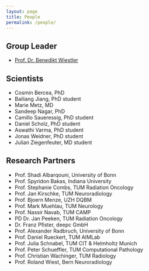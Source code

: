 ```yaml
---
layout: page
title: People
permalink: /people/
---
```


## Group Leader
- [Prof. Dr. Benedikt Wiestler](/assets/CV.pdf)

## Scientists
- Cosmin Bercea, PhD
- Bailiang Jiang, PhD student
- Marie Metz, MD
- Sandeep Nagar, PhD
- Camillo Saueressig, PhD student
- Daniel Scholz, PhD student
- Aswathi Varma, PhD student
- Jonas Weidner, PhD student
- Julian Ziegenfeuter, MD student

## Research Partners
- Prof. Shadi Albarqouni, University of Bonn
- Prof. Spyridon Bakas, Indiana University
- Prof. Stephanie Combs, TUM Radiation Oncology
- Prof. Jan Kirschke, TUM Neuroradiology
- Prof. Bjoern Menze, UZH DQBM
- Prof. Mark Muehlau, TUM Neurology
- Prof. Nassir Navab, TUM CAMP
- PD Dr. Jan Peeken, TUM Radiation Oncology
- Dr. Franz Pfister, deepc GmbH
- Prof. Alexander Radbruch, University of Bonn
- Prof. Daniel Rueckert, TUM AIMLab
- Prof. Julia Schnabel, TUM CIT & Helmholtz Munich
- Prof. Peter Schueffler, TUM Computational Pathology
- Prof. Christian Wachinger, TUM Radiology
- Prof. Roland Wiest, Bern Neuroradiology
